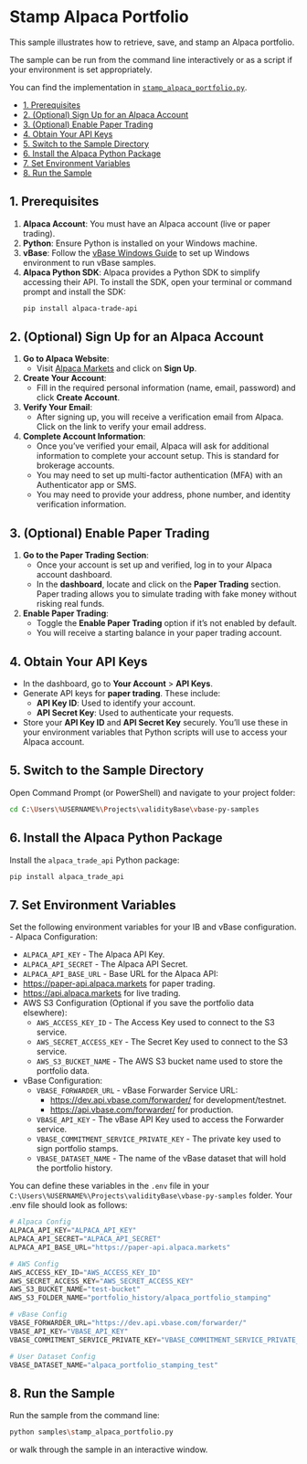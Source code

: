 <!-- omit in toc -->

# Stamp Alpaca Portfolio

This sample illustrates how to retrieve, save, and stamp an Alpaca portfolio.

The sample can be run from the command line interactively or as a script if your environment is set appropriately.

You can find the implementation in [`stamp_alpaca_portfolio.py`](https://github.com/validityBase/vbase-py-samples/blob/main/samples/stamp_alpaca_portfolio.py).

- [1. Prerequisites](stamp_alpaca_portfolio.md#prerequisites)
- [2. (Optional) Sign Up for an Alpaca Account](stamp_alpaca_portfolio.md#optional-sign-up-for-an-alpaca-account)
- [3. (Optional) Enable Paper Trading](stamp_alpaca_portfolio.md#optional-enable-paper-trading)
- [4. Obtain Your API Keys](stamp_alpaca_portfolio.md#obtain-your-api-keys)
- [5. Switch to the Sample Directory](stamp_alpaca_portfolio.md#switch-to-the-sample-directory)
- [6. Install the Alpaca Python Package](stamp_alpaca_portfolio.md#install-the-alpaca-python-package)
- [7. Set Environment Variables](stamp_alpaca_portfolio.md#set-environment-variables)
- [8. Run the Sample](stamp_alpaca_portfolio.md#run-the-sample)


## 1. Prerequisites<a href="#prerequisites" id="prerequisites"></a>

1. **Alpaca Account**: You must have an Alpaca account (live or paper trading).
2. **Python**: Ensure Python is installed on your Windows machine.
3. **vBase**: Follow the [vBase Windows Guide](windows_guide.md) to set up Windows environment to run vBase samples.
4. **Alpaca Python SDK**: Alpaca provides a Python SDK to simplify accessing their API.
   To install the SDK, open your terminal or command prompt and install the SDK:
   ```bash
   pip install alpaca-trade-api
   ```

## 2. (Optional) Sign Up for an Alpaca Account<a href="#optional-sign-up-for-an-alpaca-account" id="optional-sign-up-for-an-alpaca-account"></a>

1. **Go to Alpaca Website**:
   - Visit [Alpaca Markets](https://alpaca.markets/) and click on **Sign Up**.
2. **Create Your Account**:
   - Fill in the required personal information (name, email, password) and click **Create Account**.
3. **Verify Your Email**:
   - After signing up, you will receive a verification email from Alpaca. Click on the link to verify your email address.
4. **Complete Account Information**:
   - Once you’ve verified your email, Alpaca will ask for additional information to complete your account setup. This is standard for brokerage accounts.
   - You may need to set up multi-factor authentication (MFA) with an Authenticator app or SMS.
   - You may need to provide your address, phone number, and identity verification information.

## 3. (Optional) Enable Paper Trading<a href="#optional-enable-paper-trading" id="optional-enable-paper-trading"></a>

1. **Go to the Paper Trading Section**:
   - Once your account is set up and verified, log in to your Alpaca account dashboard.
   - In the **dashboard**, locate and click on the **Paper Trading** section. Paper trading allows you to simulate trading with fake money without risking real funds.
2. **Enable Paper Trading**:
   - Toggle the **Enable Paper Trading** option if it’s not enabled by default.
   - You will receive a starting balance in your paper trading account.

## 4. Obtain Your API Keys<a href="#obtain-your-api-keys" id="obtain-your-api-keys"></a>

- In the dashboard, go to **Your Account** > **API Keys**.
- Generate API keys for **paper trading**. These include:
  - **API Key ID**: Used to identify your account.
  - **API Secret Key**: Used to authenticate your requests.
- Store your **API Key ID** and **API Secret Key** securely. You’ll use these in your environment variables that Python scripts will use to access your Alpaca account.

## 5. Switch to the Sample Directory<a href="#switch-to-the-sample-directory" id="switch-to-the-sample-directory"></a>

Open Command Prompt (or PowerShell) and navigate to your project folder:

```bash
cd C:\Users\%USERNAME%\Projects\validityBase\vbase-py-samples
```

## 6. Install the Alpaca Python Package<a href="#install-the-alpaca-python-package" id="install-the-alpaca-python-package"></a>

Install the `alpaca_trade_api` Python package:

```bash
pip install alpaca_trade_api
```

## 7. Set Environment Variables<a href="#set-environment-variables" id="set-environment-variables"></a>

Set the following environment variables for your IB and vBase configuration.    - Alpaca Configuration:

- `ALPACA_API_KEY` - The Alpaca API Key.
- `ALPACA_API_SECRET` - The Alpaca API Secret.
- `ALPACA_API_BASE_URL` - Base URL for the Alpaca API:
- https://paper-api.alpaca.markets for paper trading.
- https://api.alpaca.markets for live trading.
- AWS S3 Configuration (Optional if you save the portfolio data elsewhere):
  - `AWS_ACCESS_KEY_ID` - The Access Key used to connect to the S3 service.
  - `AWS_SECRET_ACCESS_KEY` - The Secret Key used to connect to the S3 service.
  - `AWS_S3_BUCKET_NAME` - The AWS S3 bucket name used to store the portfolio data.
- vBase Configuration:
  - `VBASE_FORWARDER_URL` - vBase Forwarder Service URL:
    - https://dev.api.vbase.com/forwarder/ for development/testnet.
    - https://api.vbase.com/forwarder/ for production.
  - `VBASE_API_KEY` - The vBase API Key used to access the Forwarder service.
  - `VBASE_COMMITMENT_SERVICE_PRIVATE_KEY` - The private key used to sign portfolio stamps.
  - `VBASE_DATASET_NAME` - The name of the vBase dataset that will hold the portfolio history.

You can define these variables in the `.env` file in your `C:\Users\%USERNAME%\Projects\validityBase\vbase-py-samples` folder. Your .env file should look as follows:

```python
# Alpaca Config
ALPACA_API_KEY="ALPACA_API_KEY"
ALPACA_API_SECRET="ALPACA_API_SECRET"
ALPACA_API_BASE_URL="https://paper-api.alpaca.markets"

# AWS Config
AWS_ACCESS_KEY_ID="AWS_ACCESS_KEY_ID"
AWS_SECRET_ACCESS_KEY="AWS_SECRET_ACCESS_KEY"
AWS_S3_BUCKET_NAME="test-bucket"
AWS_S3_FOLDER_NAME="portfolio_history/alpaca_portfolio_stamping"

# vBase Config
VBASE_FORWARDER_URL="https://dev.api.vbase.com/forwarder/"
VBASE_API_KEY="VBASE_API_KEY"
VBASE_COMMITMENT_SERVICE_PRIVATE_KEY="VBASE_COMMITMENT_SERVICE_PRIVATE_KEY"

# User Dataset Config
VBASE_DATASET_NAME="alpaca_portfolio_stamping_test"
```

## 8. Run the Sample<a href="#run-the-sample" id="run-the-sample"></a>

Run the sample from the command line:

```bash
python samples\stamp_alpaca_portfolio.py
```

or walk through the sample in an interactive window.
